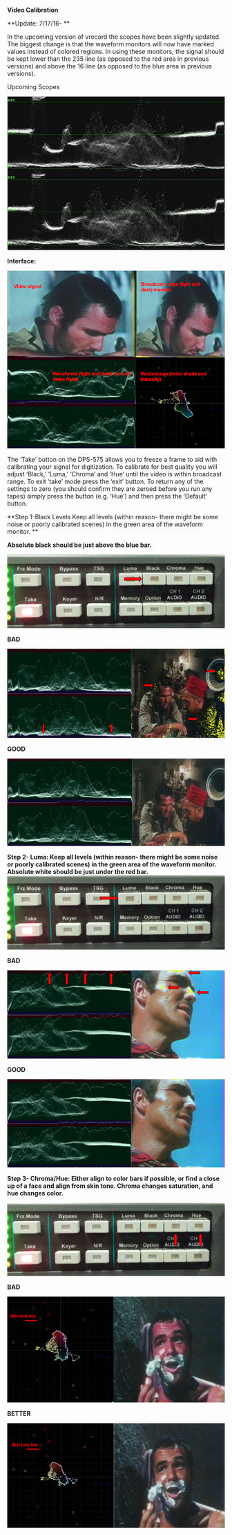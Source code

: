 **Video Calibration**

**Update: 7/17/16- **

In the upcoming version of vrecord the scopes have been slightly updated.  The biggest change is that the waveform monitors will now have marked values instead of colored regions.  In using these monitors, the signal should be kept lower than the 235 line (as opposed to the red area in previous versions) and above the 16 line (as opposed to the blue area in previous versions).

Upcoming Scopes

![image alt text](image_2_0.png)

**Interface:**

![image alt text](image_2_1.png)

The ‘Take’ button on the DPS-575 allows you to freeze a frame to aid with calibrating your signal for digitization.  To calibrate for best quality you will adjust ‘Black,’ ‘Luma,’ ‘Chroma’ and ‘Hue’ until the video is within broadcast range.  To exit ‘take’ mode press the ‘exit’ button.  To return any of the settings to zero (you should confirm they are zeroed before you run any tapes) simply press the button (e.g. ‘Hue’) and then press the ‘Default’ button.

**Step 1-Black Levels Keep all levels (within reason- there might be some noise or poorly calibrated scenes)  in the green area of the waveform monitor.  **

**Absolute black should be just above the blue bar.**

![image alt text](image_2_2.png)

**BAD**

![image alt text](image_2_3.png)

**GOOD**

![image alt text](image_2_4.png)

**Step 2- Luma:  Keep all levels (within reason- there might be some noise or poorly calibrated scenes) in the green area of the waveform monitor.  Absolute white should be just under the red bar.**![image alt text](image_2_5.png)

**BAD**

![image alt text](image_2_6.png)

**GOOD**

![image alt text](image_7.png)

**Step 3- Chroma/Hue: Either align to color bars if possible, or find a close up of a face and align from skin tone.  Chroma changes saturation, and hue changes color.**

![image alt text](image_8.png)

**BAD**

![image alt text](image_9.png)

**BETTER**

![image alt text](image_10.png)

